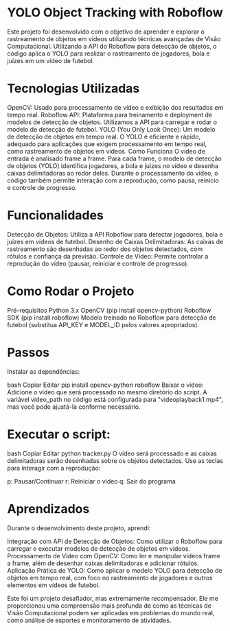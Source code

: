 # YOLO Object Tracking with Roboflow
Este projeto foi desenvolvido com o objetivo de aprender e explorar o rastreamento de objetos em vídeos utilizando técnicas avançadas de Visão Computacional. Utilizando a API do Roboflow para detecção de objetos, o código aplica o YOLO para realizar o rastreamento de jogadores, bola e juízes em um vídeo de futebol.

# Tecnologias Utilizadas
OpenCV: Usado para processamento de vídeo e exibição dos resultados em tempo real.
Roboflow API: Plataforma para treinamento e deployment de modelos de detecção de objetos. Utilizamos a API para carregar e rodar o modelo de detecção de futebol.
YOLO (You Only Look Once): Um modelo de detecção de objetos em tempo real. O YOLO é eficiente e rápido, adequado para aplicações que exigem processamento em tempo real, como rastreamento de objetos em vídeos.
Como Funciona
O vídeo de entrada é analisado frame a frame. Para cada frame, o modelo de detecção de objetos (YOLO) identifica jogadores, a bola e juízes no vídeo e desenha caixas delimitadoras ao redor deles. Durante o processamento do vídeo, o código também permite interação com a reprodução, como pausa, reinício e controle de progresso.

# Funcionalidades
Detecção de Objetos: Utiliza a API Roboflow para detectar jogadores, bola e juízes em vídeos de futebol.
Desenho de Caixas Delimitadoras: As caixas de rastreamento são desenhadas ao redor dos objetos detectados, com rótulos e confiança da previsão.
Controle de Vídeo: Permite controlar a reprodução do vídeo (pausar, reiniciar e controle de progresso).
# Como Rodar o Projeto
Pré-requisitos
Python 3.x
OpenCV (pip install opencv-python)
Roboflow SDK (pip install roboflow)
Modelo treinado no Roboflow para detecção de futebol (substitua API_KEY e MODEL_ID pelos valores apropriados).
# Passos
Instalar as dependências:

bash
Copiar
Editar
pip install opencv-python roboflow
Baixar o vídeo: Adicione o vídeo que será processado no mesmo diretório do script. A variável video_path no código está configurada para "videoplayback1.mp4", mas você pode ajustá-la conforme necessário.

# Executar o script:

bash
Copiar
Editar
python tracker.py
O vídeo será processado e as caixas delimitadoras serão desenhadas sobre os objetos detectados. Use as teclas para interagir com a reprodução:

p: Pausar/Continuar
r: Reiniciar o vídeo
q: Sair do programa

# Aprendizados
Durante o desenvolvimento deste projeto, aprendi:

Integração com API de Detecção de Objetos: Como utilizar o Roboflow para carregar e executar modelos de detecção de objetos em vídeos.
Processamento de Vídeo com OpenCV: Como ler e manipular vídeos frame a frame, além de desenhar caixas delimitadoras e adicionar rótulos.
Aplicação Prática de YOLO: Como aplicar o modelo YOLO para detecção de objetos em tempo real, com foco no rastreamento de jogadores e outros elementos em vídeos de futebol.

Este foi um projeto desafiador, mas extremamente recompensador. Ele me proporcionou uma compreensão mais profunda de como as técnicas de Visão Computacional podem ser aplicadas em problemas do mundo real, como análise de esportes e monitoramento de atividades.
